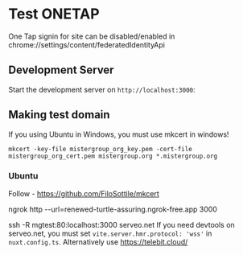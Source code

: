# Test ONETAP

One Tap signin for site can be disabled/enabled in chrome://settings/content/federatedIdentityApi

## Development Server

Start the development server on `http://localhost:3000`:

## Making test domain

If you using Ubuntu in Windows, you must use mkcert in windows!

```
mkcert -key-file mistergroup_org_key.pem -cert-file mistergroup_org_cert.pem mistergroup.org *.mistergroup.org
```

### Ubuntu

Follow - https://github.com/FiloSottile/mkcert

ngrok http --url=renewed-turtle-assuring.ngrok-free.app 3000

ssh -R mgtest:80:localhost:3000 serveo.net
If you need devtools on serveo.net, you must set `vite.server.hmr.protocol: 'wss'` in `nuxt.config.ts`.
Alternatively use https://telebit.cloud/
